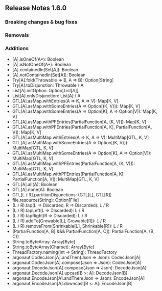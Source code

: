 ## Release Notes 1.6.0

### Breaking changes & bug fixes

### Removals

### Additions
+ [A].isOneOf(A*): Boolean
+ [A].isNotOneOf(A*): Boolean
+ [A].containedIn(Set[A]): Boolean
+ [A].notContainedIn(Set[A]): Boolean
+ Try[A].fold(Throwable => B, A => B): Option[String]
+ Try[A].toDisjunction: Throwable \/ A
+ List[A].initOption: Option[List[A]]
+ List[A].onlyDisjunction: List[A] \/ A
+ GTL[A].asMap.withEntries(A => K, A => V): Map[K, V]
+ GTL[A].asMap.withSomeEntries(A => Option[(K, V)]): Map[K, V]
+ GTL[A].asMap.withSomeEntries(A => Option[K], A => Option[V]): Map[K, V]
+ GTL[A].asMap.withPFEntries(PartialFunction[A, (K, V)]): Map[K, V]
+ GTL[A].asMap.withPFEntries(PartialFunction[A, K], PartialFunction[A, V]): Map[K, V]
+ GTL[A].asMultiMap.withEntries(A => K, A => V): MultiMap[GTL, K, V]
+ GTL[A].asMultiMap.withSomeEntries(A => Option[(K, V)]): MultiMap[GTL, K, V]
+ GTL[A].asMultiMap.withSomeEntries(A => Option[K], A => Option[V]): MultiMap[GTL, K, V]
+ GTL[A].asMultiMap.withPFEntries(PartialFunction[A, (K, V)]): MultiMap[GTL, K, V]
+ GTL[A].asMultiMap.withPFEntries(PartialFunction[A, K] PartialFunction[A, V]): MultiMap[GTL, K, V]
+ GTL[A].all(A): Boolean
+ GTL[A].none(A): Boolean
+ GTL[L \/ R].partitionDisjunctions: (GTL[L], GTL[R])
+ file.resource(String): Option[File]
+ (L \/ R).tap(L => Discarded, R => Discarded): L \/ R
+ (L \/ R).tapLeft(L => Discarded): L \/ R
+ (L \/ R).tapRight(R => Discarded): L \/ R
+ (L \/ R).addTo(Growable[L], Growable[R]): L \/ R
+ (L \/ R).removeFrom(Shrinkable[L], Shrinkable[R]): L \/ R
+ (PartialFunction[A, B] &&& PartialFunction[A, C]): PartialFunction[A, (B, C)]
+ String.toByteArray: Array[Byte]
+ String.toByteArray(Charset): Array[Byte]
+ ThreadFactory.naming(Int => String): ThreadFactory
+ argonaut.CodecJson[A].andThen(Json => Json): CodecJson[A]
+ argonaut.CodecJson[A].compose(Json => Json): CodecJson[A]
+ argonaut.DecodeJson[A].compose(Json => Json): DecodeJson[A]
+ argonaut.DecodeJson[A].upcast[B >: A]: DecodeJson[B]
+ argonaut.EncodeJson[A].andThen(Json => Json): EncodeJson[A]
+ argonaut.EncodeJson[A].downcast[B <: A]: EncodeJson[B]